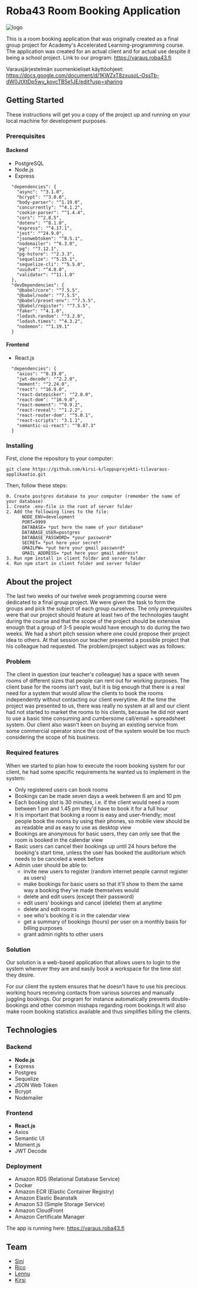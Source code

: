 # Roba43 Room Booking Application
![logo](https://github.com/kirsi-k/loppuprojekti-tilavaraus-applikaatio/blob/master/client/public/logo3.png)

This is a room booking application that was originally created as a final group project for Academy's Accelerated Learning-programming course. The application was created for an actual client and for actual use despite it being a school project.
Link to our program: https://varaus.roba43.fi

Varausjärjestelmän suomenkieliset käyttöohjeet: https://docs.google.com/document/d/1KWZxT8zxusoL-OssTb-dW0JtXtDp5wy_kovcTB5e1JE/edit?usp=sharing
## Getting Started
These instructions will get you a copy of the project up and running on your local machine for development purposes.
### Prerequisites
#### Backend
* PostgreSQL
* Node.js
* Express
```
  "dependencies": {
    "async": "^3.1.0",
    "bcrypt": "^3.0.6",
    "body-parser": "^1.19.0",
    "concurrently": "^4.1.2",
    "cookie-parser": "^1.4.4",
    "cors": "^2.8.5",
    "dotenv": "^8.1.0",
    "express": "^4.17.1",
    "jest": "^24.9.0",
    "jsonwebtoken": "^8.5.1",
    "nodemailer": "^6.3.0",
    "pg": "^7.12.1",
    "pg-hstore": "^2.3.3",
    "sequelize": "^5.15.1",
    "sequelize-cli": "^5.5.0",
    "uuidv4": "^4.0.0",
    "validator": "^11.1.0"
  },
  "devDependencies": {
    "@babel/core": "^7.5.5",
    "@babel/node": "^7.5.5",
    "@babel/preset-env": "^7.5.5",
    "@babel/register": "^7.5.5",
    "faker": "^4.1.0",
    "lodash.random": "^3.2.0",
    "lodash.times": "^4.3.2",
    "nodemon": "^1.19.1"
  }
```
#### Frontend
* React.js
```
  "dependencies": {
    "axios": "^0.19.0",
    "jwt-decode": "^2.2.0",
    "moment": "^2.24.0",
    "react": "^16.9.0",
    "react-datepicker": "^2.8.0",
    "react-dom": "^16.9.0",
    "react-moment": "^0.9.2",
    "react-reveal": "^1.2.2",
    "react-router-dom": "^5.0.1",
    "react-scripts": "3.1.1",
    "semantic-ui-react": "^0.87.3"
  }
```
### Installing
First, clone the repository to your computer:
```
git clone https://github.com/kirsi-k/loppuprojekti-tilavaraus-applikaatio.git
```
Then, follow these steps:
```
0. Create postgres database to your computer (remember the name of your database)
1. Create .env-file in the root of server folder
2. Add the following lines to the file:
      NODE_ENV=development
      PORT=9999
      DATABASE= *put here the name of your database*
      DATABASE_USER=postgres
      DATABASE_PASSWORD= *your password*
      SECRET= *put here your secret*
      GMAILPW= *put here your gmail password*
      GMAIL_ADDRESS= *put here your gmail address*
3. Run npm install in client folder and server folder
4. Run npm start in client folder and server folder
```
## About the project
The last two weeks of our twelve week programming course were dedicated to a final group project. We were given the task to form the groups and pick the subject of each group ourselves. The only prerequisites were that our project should feature at least two of the technologies taught during the course and that the scope of the project should be extensive enough that a group of 3-5 people would have enough to do during the two weeks. We had a short pitch session where one could propose their project idea to others. At that session our teacher presented a possible project that his colleague had requested. The problem/project subject was as follows:
### Problem
The client in question (our teacher's colleague) has a space with seven rooms of different sizes that people can rent out for working purposes. The client base for the rooms isn't vast, but it is big enough that there is a real need for a system that would allow the clients to book the rooms independently without contacting our client everytime. At the time the project was presented to us, there was really no system at all and our client had not started to market the rooms to his clients, because he did not want to use a basic time consuming and cumbersome call/email + spreadsheet system. Our client also wasn't keen on buying an existing service from some commercial operator since the cost of the system would be too much considering the scope of his business.
### Required features
When we started to plan how to execute the room booking system for our client, he had some specific requirements he wanted us to implement in the system:
* Only registered users can book rooms
* Bookings can be made seven days a week between 6 am and 10 pm
* Each booking slot is 30 minutes, i.e. if the client would need a room between 1 pm and 1.45 pm they'd have to book it for a full hour
* It is important that booking a room is easy and user-friendly; most people book the rooms by using their phones, so mobile view should be as readable and as easy to use as desktop view
* Bookings are anonymous for basic users, they can only see that the room is booked in the calendar view
* Basic users can cancel their bookings up until 24 hours before the booking's start time, unless the user has booked the auditorium which needs to be canceled a week before
* Admin user should be able to:
  * invite new users to register (random internet people cannot register as users)
  * make bookings for basic users so that it'll show to them the same way a booking they've made themselves would
  * delete and edit users (except their password)
  * edit users' bookings and cancel (delete) them at anytime
  * delete and edit rooms
  * see who's booking it is in the calendar view
  * get a summary of bookings (hours) per user on a monthly basis for billing purposes
  * grant admin rights to other users
### Solution
Our solution is a web-based application that allows users to login to the system wherever they are and easily book a workspace for the time slot they desire.

For our client the system ensures that he doesn't have to use his precious working hours receiving contacts from various sources and manually juggling bookings. Our program for instance automatically prevents double-bookings and other common mishaps regarding room bookings.It will also make room booking statistics available and thus simplifies billing the clients.
## Technologies
### Backend
* __Node.js__
* Express
* Postgres
* Sequelize
* JSON Web Token
* Bcrypt
* Nodemailer
### Frontend
* __React.js__
* Axios
* Semantic UI
* Moment.js
* JWT Decode
### Deployment
* Amazon RDS (Relational Database Service)
* Docker
* Amazon ECR (Elastic Container Registry)
* Amazon Elastic Beanstalk
* Amazon S3 (Simple Storage Service)
* Amazon CloudFront
* Amazon Certificate Manager

The app is running here: https://varaus.roba43.fi
## Team
* [Sini](https://github.com/siniv)
* [Rico](https://github.com/pircklr1)
* [Lennu](https://github.com/lmetsaranta)
* [Kirsi](https://github.com/kirsi-k)

